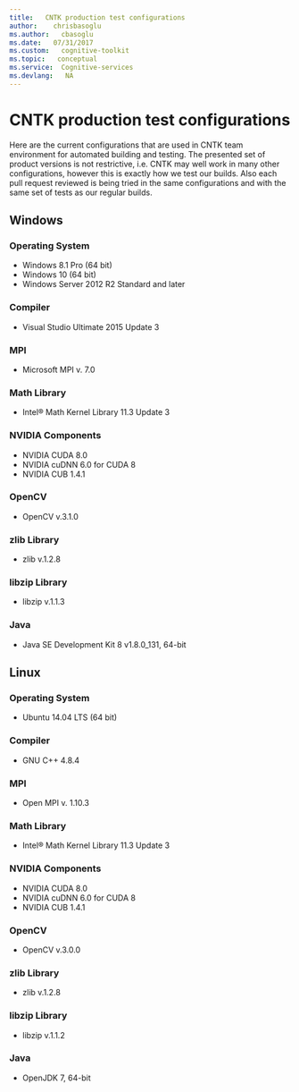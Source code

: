 ```yaml
---
title:   CNTK production test configurations
author:    chrisbasoglu
ms.author:   cbasoglu
ms.date:   07/31/2017
ms.custom:   cognitive-toolkit
ms.topic:   conceptual
ms.service:  Cognitive-services
ms.devlang:   NA
---
```


# CNTK production test configurations

Here are the current configurations that are used in CNTK team environment for automated building and testing. The presented set of product versions is not restrictive, i.e. CNTK may well work in many other configurations, however this is exactly how we test our builds. Also each pull request reviewed is being tried in the same configurations and with the same set of tests as our regular builds.

## Windows
### Operating System
* Windows 8.1 Pro (64 bit)
* Windows 10 (64 bit)
* Windows Server 2012 R2 Standard and later

### Compiler
* Visual Studio Ultimate 2015 Update 3

### MPI
* Microsoft MPI v. 7.0

### Math Library
* Intel® Math Kernel Library 11.3 Update 3

### NVIDIA Components
* NVIDIA CUDA 8.0
* NVIDIA cuDNN 6.0 for CUDA 8
* NVIDIA CUB 1.4.1

### OpenCV
* OpenCV v.3.1.0

### zlib Library
* zlib v.1.2.8

### libzip Library
* libzip v.1.1.3

### Java
* Java SE Development Kit 8 v1.8.0\_131, 64-bit

## Linux
### Operating System
* Ubuntu 14.04 LTS (64 bit)

### Compiler
* GNU C++ 4.8.4

### MPI
* Open MPI v. 1.10.3

### Math Library
* Intel® Math Kernel Library 11.3 Update 3

### NVIDIA Components
* NVIDIA CUDA 8.0
* NVIDIA cuDNN 6.0 for CUDA 8
* NVIDIA CUB 1.4.1

### OpenCV
* OpenCV v.3.0.0

### zlib Library
* zlib v.1.2.8

### libzip Library
* libzip v.1.1.2

### Java
* OpenJDK 7, 64-bit
